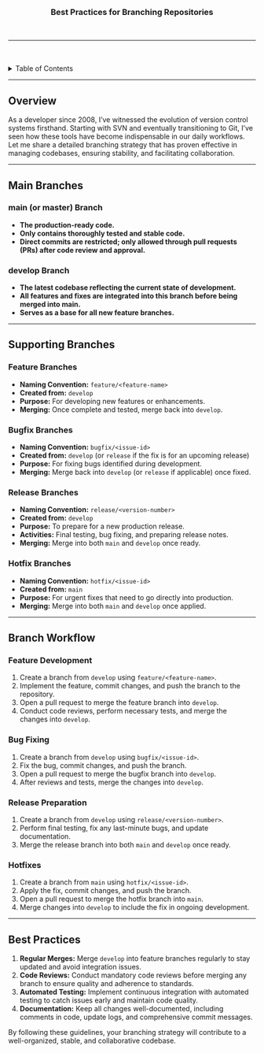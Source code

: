 <a name="readme-top"></a>

<br />

<div align="center">
  <h3 align="center">Best Practices for Branching Repositories</h3>
</div>

<br />

---

<br />
<br />

<details>
  <summary>Table of Contents</summary>
  <ol>
    <li>
      <a href="#overview">Overview</a>
    </li>
    <li>
      <a href="#main-branches">Main Branches</a>
      <ol>
        <li><a href="#main-branch">main (or master) Branch</a></li>
        <li><a href="#develop-branch">develop Branch</a></li>
      </ol>
    </li>
    <li>
      <a href="#supporting-branches">Supporting Branches</a>
      <ol>
        <li><a href="#feature-branches">Feature Branches</a></li>
        <li><a href="#bugfix-branches">Bugfix Branches</a></li>
        <li><a href="#release-branches">Release Branches</a></li>
        <li><a href="#hotfix-branches">Hotfix Branches</a></li>
      </ol>
    </li>
    <li>
      <a href="#branch-workflow">Branch Workflow</a>
      <ol>
        <li><a href="#feature-development">Feature Development</a></li>
        <li><a href="#bug-fixing">Bug Fixing</a></li>
        <li><a href="#release-preparation">Release Preparation</a></li>
        <li><a href="#hotfixes">Hotfixes</a></li>
      </ol>
    </li>
    <li><a href="#best-practices">Best Practices</a></li>
  </ol>
</details>

---

## Overview

As a developer since 2008, I’ve witnessed the evolution of version control systems firsthand. Starting with SVN and eventually transitioning to Git, I’ve seen how these tools have become indispensable in our daily workflows. Let me share a detailed branching strategy that has proven effective in managing codebases, ensuring stability, and facilitating collaboration.

---

## Main Branches

### main (or master) Branch

- **The production-ready code.**
- **Only contains thoroughly tested and stable code.**
- **Direct commits are restricted; only allowed through pull requests (PRs) after code review and approval.**

### develop Branch

- **The latest codebase reflecting the current state of development.**
- **All features and fixes are integrated into this branch before being merged into main.**
- **Serves as a base for all new feature branches.**

---

## Supporting Branches

### Feature Branches

- **Naming Convention:** `feature/<feature-name>`
- **Created from:** `develop`
- **Purpose:** For developing new features or enhancements.
- **Merging:** Once complete and tested, merge back into `develop`.

### Bugfix Branches

- **Naming Convention:** `bugfix/<issue-id>`
- **Created from:** `develop` (or `release` if the fix is for an upcoming release)
- **Purpose:** For fixing bugs identified during development.
- **Merging:** Merge back into `develop` (or `release` if applicable) once fixed.

### Release Branches

- **Naming Convention:** `release/<version-number>`
- **Created from:** `develop`
- **Purpose:** To prepare for a new production release.
- **Activities:** Final testing, bug fixing, and preparing release notes.
- **Merging:** Merge into both `main` and `develop` once ready.

### Hotfix Branches

- **Naming Convention:** `hotfix/<issue-id>`
- **Created from:** `main`
- **Purpose:** For urgent fixes that need to go directly into production.
- **Merging:** Merge into both `main` and `develop` once applied.

---

## Branch Workflow

### Feature Development

1. Create a branch from `develop` using `feature/<feature-name>`.
2. Implement the feature, commit changes, and push the branch to the repository.
3. Open a pull request to merge the feature branch into `develop`.
4. Conduct code reviews, perform necessary tests, and merge the changes into `develop`.

### Bug Fixing

1. Create a branch from `develop` using `bugfix/<issue-id>`.
2. Fix the bug, commit changes, and push the branch.
3. Open a pull request to merge the bugfix branch into `develop`.
4. After reviews and tests, merge the changes into `develop`.

### Release Preparation

1. Create a branch from `develop` using `release/<version-number>`.
2. Perform final testing, fix any last-minute bugs, and update documentation.
3. Merge the release branch into both `main` and `develop` once ready.

### Hotfixes

1. Create a branch from `main` using `hotfix/<issue-id>`.
2. Apply the fix, commit changes, and push the branch.
3. Open a pull request to merge the hotfix branch into `main`.
4. Merge changes into `develop` to include the fix in ongoing development.

---

## Best Practices

1. **Regular Merges:** Merge `develop` into feature branches regularly to stay updated and avoid integration issues.
2. **Code Reviews:** Conduct mandatory code reviews before merging any branch to ensure quality and adherence to standards.
3. **Automated Testing:** Implement continuous integration with automated testing to catch issues early and maintain code quality.
4. **Documentation:** Keep all changes well-documented, including comments in code, update logs, and comprehensive commit messages.

By following these guidelines, your branching strategy will contribute to a well-organized, stable, and collaborative codebase.
